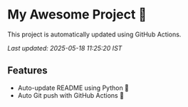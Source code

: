 # My Awesome Project 🚀

This project is automatically updated using GitHub Actions.

_Last updated: 2025-05-18 11:25:20 IST_

## Features
- Auto-update README using Python 🐍
- Auto Git push with GitHub Actions 🤖
